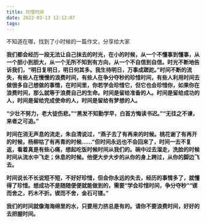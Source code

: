 ```yaml
---
title: 珍惜时间
date: 2022-03-13 12:12:07
tags:
---
```

不知道在哪，找到了小时候的一篇作文，分享给大家

**我们都会经历一段无法让自己抹去的时光，在小的时候，从一个不懂事到懂事，从一个胆小到胆大，从一个无所不知到有方向，从一个不自信到自信。时光不断地告诉我们，“明日复明日，明日何其多。我生待明日，万事成蹉跎。”时间不断的流失，有些人在慢慢的浪费时间，有些人在争分夺秒的珍惜时间，有些人利用时间去做很多自己想做的事情，在时间里，你若学会珍惜它，但它也会珍惜你，如果你在浪费时间，那么就等于浪费自己的生命。时间是留给准备的人。时间是留给成功的人，时间是留给完成使命的人，时间是留给有梦想的人。**

**“少壮不努力，老大徒伤悲。”“黑发不知勤学早，白首方悔读书迟。”“无往之不谏，来者之可追。”**

**时间在消无声息的流走，朱自清说过，“燕子去了有再来的时候。桃花谢了有再开的时候，杨柳枯了有再青的时候……”但时间永远也不会回来了，时间一去不复返，看着真是有些心痛，想起吃饭时候时间从我们的。碗中过去溜走，洗脸的时候时间从流水中飞走；休息的时候。他便大步大步的从你的身上跨过，从你的脚边飞去。**

**时间说长不长说短不短，不好好珍惜，但会你永远的失去，经历的事情多了，就懂得了珍惜。想成功不是随随便便就能做到的，需要“学会珍惜时间，争分夺秒”“锲而舍之，朽木不折。锲而不舍，金石可镂。”**

**我们的时间就像海海绵里的水，只要用力挤总是有的。请你不要浪费时间，好好的去把握时间。**
